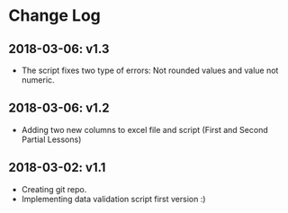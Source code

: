 Change Log
==========

2018-03-06: v1.3
--------------------

* The script fixes two type of errors: Not rounded values and value not numeric.


2018-03-06: v1.2
--------------------

* Adding two new columns to excel file and script (First and Second Partial Lessons)


2018-03-02: v1.1
--------------------

* Creating git repo.
* Implementing data validation script first version :)